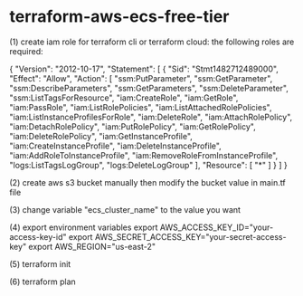 # terraform-aws-ecs-free-tier

(1) create iam role for terraform cli or terraform cloud: the following roles are required:

{
    "Version": "2012-10-17",
    "Statement": [
        {
            "Sid": "Stmt1482712489000",
            "Effect": "Allow",
            "Action": [
                "ssm:PutParameter",
                "ssm:GetParameter",
                "ssm:DescribeParameters",
                "ssm:GetParameters",
                "ssm:DeleteParameter",
                "ssm:ListTagsForResource",
                "iam:CreateRole",
                "iam:GetRole",
                "iam:PassRole",
                "iam:ListRolePolicies",
                "iam:ListAttachedRolePolicies",
                "iam:ListInstanceProfilesForRole",
                "iam:DeleteRole",
                "iam:AttachRolePolicy",
                "iam:DetachRolePolicy",
                "iam:PutRolePolicy",
                "iam:GetRolePolicy",
                "iam:DeleteRolePolicy",
                "iam:GetInstanceProfile",
                "iam:CreateInstanceProfile",
                "iam:DeleteInstanceProfile",
                "iam:AddRoleToInstanceProfile",
                "iam:RemoveRoleFromInstanceProfile",
                "logs:ListTagsLogGroup",
                "logs:DeleteLogGroup"
            ],
            "Resource": [
                "*"
            ]
        }
    ]
}

(2) create aws s3 bucket manually then modify the bucket value in main.tf file

(3) change variable "ecs_cluster_name" to the value you want

(4) export environment variables
export AWS_ACCESS_KEY_ID="your-access-key-id"
export AWS_SECRET_ACCESS_KEY="your-secret-access-key"
export AWS_REGION="us-east-2"

(5) terraform init

(6) terraform plan